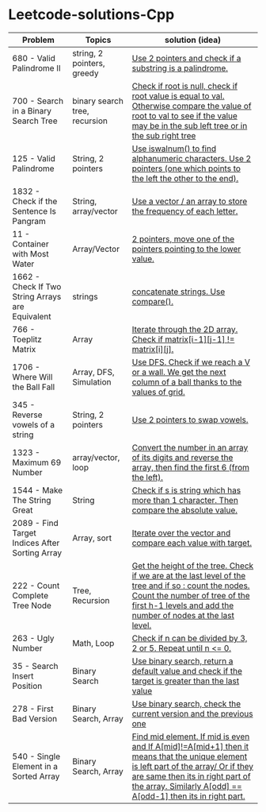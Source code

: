 # Leetcode-solutions-Cpp

| Problem  | Topics | solution (idea) |
| ------------- | ------------- | ------------- | 
| 680 - Valid Palindrome II  | string, 2 pointers, greedy | [Use 2 pointers and check if a substring is a palindrome.](https://github.com/LucasColas/Leetcode-solutions-Cpp/blob/main/680%20Valid%20Palindrome%20II%20.cpp) |
| 700 - Search in a Binary Search Tree | binary search tree, recursion | [Check if root is null, check if root value is equal to val. Otherwise compare the value of root to val to see if the value may be in the sub left tree or in the sub right tree](https://github.com/LucasColas/Leetcode-solutions-Cpp/blob/main/700%20-%20Search%20in%20a%20Binary%20Search%20Tree.cpp) |
| 125 - Valid Palindrome | String, 2 pointers | [Use iswalnum() to find alphanumeric characters. Use 2 pointers (one which points to the left the other to the end).](https://github.com/LucasColas/Leetcode-solutions-Cpp/blob/main/125%20-%20Valid%20Palindrome.cpp) |
| 1832 - Check if the Sentence Is Pangram | String, array/vector | [Use a vector / an array to store the frequency of each letter.](https://github.com/LucasColas/Leetcode-solutions-Cpp/blob/main/1832%20-%20Check%20if%20the%20Sentence%20Is%20Pangram%20.cpp) |
| 11 - Container with Most Water | Array/Vector | [2 pointers, move one of the pointers pointing to the lower value.](https://github.com/LucasColas/Leetcode-solutions-Cpp/blob/main/11%20-%20Container%20with%20Most%20Water.cpp) |
| 1662 - Check If Two String Arrays are Equivalent | strings | [concatenate strings. Use compare().](https://github.com/LucasColas/Leetcode-solutions-Cpp/blob/main/1662%20-%20Check%20If%20Two%20String%20Arrays%20are%20Equivalent.cpp) |
| 766 - Toeplitz Matrix | Array | [Iterate through the 2D array. Check if matrix[i-1][j-1] != matrix[i][j].](https://github.com/LucasColas/Leetcode-solutions-Cpp/blob/main/766%20-%20Toeplitz%20Matrix) |
| 1706 - Where Will the Ball Fall | Array, DFS, Simulation | [Use DFS. Check if we reach a V or a wall. We get the next column of a ball thanks to the values of grid.](https://github.com/LucasColas/Leetcode-solutions-Cpp/blob/main/1706%20-%20Where%20Will%20the%20Ball%20Fall.cpp) |
| 345 - Reverse vowels of a string | String, 2 pointers | [Use 2 pointers to swap vowels.](https://github.com/LucasColas/Leetcode-solutions-Cpp/blob/main/345%20-%20Reverse%20Vowels%20of%20a%20String.cpp) |
| 1323 - Maximum 69 Number | array/vector, loop | [Convert the number in an array of its digits and reverse the array, then find the first 6 (from the left).](https://github.com/LucasColas/Leetcode-solutions-Cpp/blob/main/1323%20-%20Maximum%2069%20Number.cpp) |
| 1544 - Make The String Great | String | [Check if s is string which has more than 1 character. Then compare the absolute value.](https://github.com/LucasColas/Leetcode-solutions-Cpp/blob/main/1544%20-%20Make%20The%20String%20Great.cpp) |
| 2089 - Find Target Indices After Sorting Array | Array, sort | [Iterate over the vector and compare each value with target.](https://github.com/LucasColas/Leetcode-solutions-Cpp/blob/main/2089%20-%20Find%20Target%20Indices%20After%20Sorting%20Array.cpp)|
| 222 - Count Complete Tree Node | Tree, Recursion | [Get the height of the tree. Check if we are at the last level of the tree and if so : count the nodes. Count the number of tree of the first h-1 levels and add the number of nodes at the last level.](https://github.com/LucasColas/Leetcode-solutions-Cpp/blob/main/222%20-%20Count%20Complete%20Tree%20Nodes.cpp) |
| 263 - Ugly Number | Math, Loop | [Check if n can be divided by 3, 2 or 5. Repeat until n <= 0.](https://github.com/LucasColas/Leetcode-solutions-Cpp/blob/main/263%20-%20Ugly%20Number.cpp)|
| 35 - Search Insert Position | Binary Search | [Use binary search, return a default value and check if the target is greater than the last value](https://github.com/LucasColas/Leetcode-solutions-Cpp/blob/main/35%20-%20Search%20insert%20position.cpp) |
| 278 - First Bad Version | Binary Search, Array | [Use binary search, check the current version and the previous one](https://github.com/LucasColas/Leetcode-solutions-Cpp/blob/main/278%20-%20First%20Bad%20Version.cpp) |
| 540 - Single Element in a Sorted Array | Binary Search, Array | [Find mid element. If mid is even and If A[mid]!=A[mid+1] then it means that the unique element is left part of the array/ Or if they are same then its in right part of the array. Similarly A[odd] == A[odd-1] then its in right part.](https://github.com/LucasColas/Leetcode-solutions-Cpp/blob/main/540%20-%20Single%20Element%20in%20a%20Sorted%20array.cpp) |
